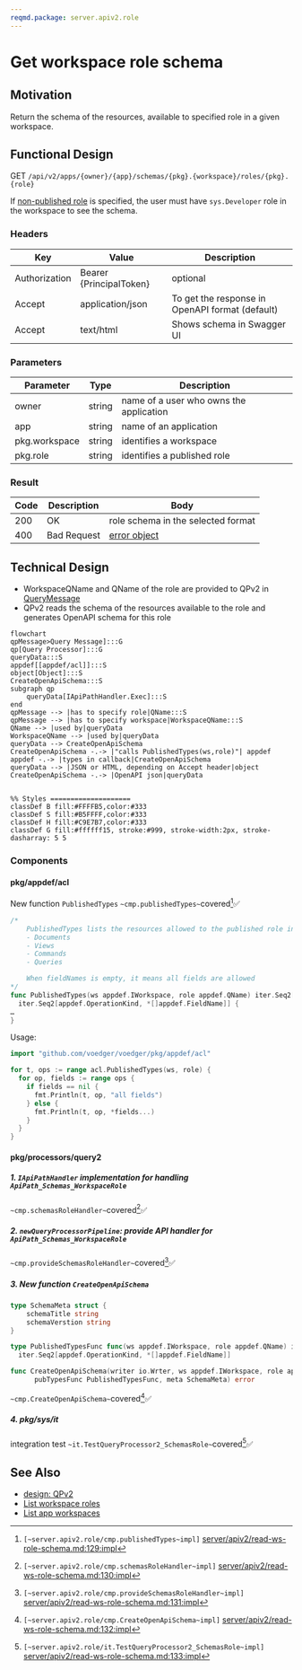 ```yaml
---
reqmd.package: server.apiv2.role
---
```


# Get workspace role schema
## Motivation
Return the schema of the resources, available to specified role in a given workspace.

## Functional Design
GET `/api/v2/apps/{owner}/{app}/schemas/{pkg}.{workspace}/roles/{pkg}.{role}`

If [non-published role](../authnz/published-roles.md) is specified, the user must have `sys.Developer` role in the workspace to see the schema.

### Headers
| Key | Value | Description |
| --- | --- | --- |
| Authorization | Bearer {PrincipalToken} | optional |
| Accept | application/json | To get the response in OpenAPI format (default) |
| Accept | text/html | Shows schema in Swagger UI |

### Parameters
| Parameter | Type | Description |
| --- | --- | --- |
| owner | string | name of a user who owns the application |
| app | string | name of an application |
| pkg.workspace | string | identifies a workspace |
| pkg.role | string | identifies a published role |

### Result
| Code | Description | Body |
| --- | --- | --- |
| 200 | OK | role schema in the selected format |
| 400 | Bad Request | [error object](conventions.md#errors) |

## Technical Design
- WorkspaceQName and QName of the role are provided to QPv2 in [QueryMessage](../design/qp.md#qpMessage)
- QPv2 reads the schema of the resources available to the role and generates OpenAPI schema for this role
```mermaid
flowchart
qpMessage>Query Message]:::G
qp[Query Processor]:::G
queryData:::S
appdef[[appdef/acl]]:::S
object[Object]:::S
CreateOpenApiSchema:::S
subgraph qp
    queryData[IApiPathHandler.Exec]:::S
end
qpMessage --> |has to specify role|QName:::S
qpMessage --> |has to specify workspace|WorkspaceQName:::S
QName --> |used by|queryData
WorkspaceQName --> |used by|queryData
queryData --> CreateOpenApiSchema
CreateOpenApiSchema -.-> |"calls PublishedTypes(ws,role)"| appdef
appdef -.-> |types in callback|CreateOpenApiSchema
queryData --> |JSON or HTML, depending on Accept header|object
CreateOpenApiSchema -.-> |OpenAPI json|queryData


%% Styles ====================
classDef B fill:#FFFFB5,color:#333
classDef S fill:#B5FFFF,color:#333
classDef H fill:#C9E7B7,color:#333
classDef G fill:#ffffff15, stroke:#999, stroke-width:2px, stroke-dasharray: 5 5
```
### Components
#### pkg/appdef/acl
New function `PublishedTypes` `~cmp.publishedTypes~`covered[^1]✅
```go
/*
    PublishedTypes lists the resources allowed to the published role in the workspace and ancestors (including resources available to non-authenticated requests):
    - Documents
    - Views
    - Commands
    - Queries

    When fieldNames is empty, it means all fields are allowed
*/
func PublishedTypes(ws appdef.IWorkspace, role appdef.QName) iter.Seq2[appdef.IType,
  iter.Seq2[appdef.OperationKind, *[]appdef.FieldName]] {
…
}
```

Usage:
```go
import "github.com/voedger/voedger/pkg/appdef/acl"

for t, ops := range acl.PublishedTypes(ws, role) {
  for op, fields := range ops {
    if fields == nil {
      fmt.Println(t, op, "all fields")
    } else {
      fmt.Println(t, op, *fields...)
    }
  }
}
```
#### pkg/processors/query2
##### 1. `IApiPathHandler` implementation for handling `ApiPath_Schemas_WorkspaceRole`
`~cmp.schemasRoleHandler~`covered[^2]✅

##### 2. `newQueryProcessorPipeline`: provide API handler for `ApiPath_Schemas_WorkspaceRole`
`~cmp.provideSchemasRoleHandler~`covered[^3]✅

##### 3. New function `CreateOpenApiSchema` 
```go
type SchemaMeta struct {
    schemaTitle string
    schemaVerstion string
}

type PublishedTypesFunc func(ws appdef.IWorkspace, role appdef.QName) iter.Seq2[appdef.IType,
  iter.Seq2[appdef.OperationKind, *[]appdef.FieldName]]

func CreateOpenApiSchema(writer io.Wrter, ws appdef.IWorkspace, role appdef.QName, 
      pubTypesFunc PublishedTypesFunc, meta SchemaMeta) error
```
`~cmp.CreateOpenApiSchema~`covered[^4]✅

##### 4. pkg/sys/it
integration test `~it.TestQueryProcessor2_SchemasRole~`covered[^5]✅

## See Also
- [design: QPv2](../design/qp.md#query-processor-v2-apiv2)
- [List workspace roles](list-ws-roles.md)
- [List app workspaces](list-app-workspaces.md)

[^1]: `[~server.apiv2.role/cmp.publishedTypes~impl]` [server/apiv2/read-ws-role-schema.md:129:impl](https://github.com/voedger/voedger-internals/blob/7c007d555b627b7fb6d5a6ba14c82c76b7a270e7/server/apiv2/read-ws-role-schema.md#L129)
[^2]: `[~server.apiv2.role/cmp.schemasRoleHandler~impl]` [server/apiv2/read-ws-role-schema.md:130:impl](https://github.com/voedger/voedger-internals/blob/7c007d555b627b7fb6d5a6ba14c82c76b7a270e7/server/apiv2/read-ws-role-schema.md#L130)
[^3]: `[~server.apiv2.role/cmp.provideSchemasRoleHandler~impl]` [server/apiv2/read-ws-role-schema.md:131:impl](https://github.com/voedger/voedger-internals/blob/7c007d555b627b7fb6d5a6ba14c82c76b7a270e7/server/apiv2/read-ws-role-schema.md#L131)
[^4]: `[~server.apiv2.role/cmp.CreateOpenApiSchema~impl]` [server/apiv2/read-ws-role-schema.md:132:impl](https://github.com/voedger/voedger-internals/blob/7c007d555b627b7fb6d5a6ba14c82c76b7a270e7/server/apiv2/read-ws-role-schema.md#L132)
[^5]: `[~server.apiv2.role/it.TestQueryProcessor2_SchemasRole~impl]` [server/apiv2/read-ws-role-schema.md:133:impl](https://github.com/voedger/voedger-internals/blob/7c007d555b627b7fb6d5a6ba14c82c76b7a270e7/server/apiv2/read-ws-role-schema.md#L133)
